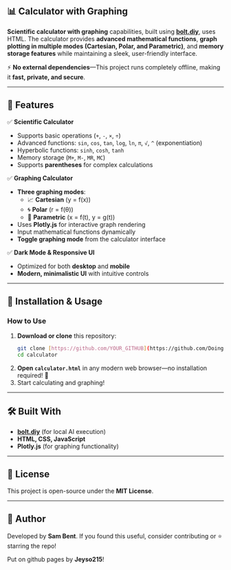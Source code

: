 
## 📊 Calculator with Graphing

**Scientific calculator with graphing** capabilities, built using **[bolt.diy](https://github.com/stackblitz-labs/bolt.diy)**, uses HTML. The calculator provides **advanced mathematical functions**, **graph plotting in multiple modes (Cartesian, Polar, and Parametric)**, and **memory storage features** while maintaining a sleek, user-friendly interface.


⚡ **No external dependencies**—This project runs completely offline, making it **fast, private, and secure**.

---

## 🚀 Features

✅ **Scientific Calculator**  
- Supports basic operations (`+`, `-`, `×`, `÷`)  
- Advanced functions: `sin`, `cos`, `tan`, `log`, `ln`, `π`, `√`, `^` (exponentiation)  
- Hyperbolic functions: `sinh`, `cosh`, `tanh`  
- Memory storage (`M+`, `M-`, `MR`, `MC`)  
- Supports **parentheses** for complex calculations  

✅ **Graphing Calculator**  
- **Three graphing modes**:  
  - 📈 **Cartesian** (y = f(x))  
  - 🌀 **Polar** (r = f(θ))  
  - 🔄 **Parametric** (x = f(t), y = g(t))  
- Uses **Plotly.js** for interactive graph rendering  
- Input mathematical functions dynamically  
- **Toggle graphing mode** from the calculator interface  

✅ **Dark Mode & Responsive UI**  
- Optimized for both **desktop** and **mobile**  
- **Modern, minimalistic UI** with intuitive controls  

---

## 📌 Installation & Usage

### **How to Use**
1. **Download or clone** this repository:
   ```bash
   git clone [https://github.com/YOUR_GITHUB](https://github.com/DoingFedTime/htmlCalculator/htmlCalculator.git
   cd calculator
   ```
2. **Open `calculator.html`** in any modern web browser—no installation required! 🚀  
3. Start calculating and graphing!

---

## 🛠 Built With
- **[bolt.diy](https://github.com/stackblitz-labs/bolt.diy)** (for local AI execution)
- **HTML, CSS, JavaScript**
- **Plotly.js** (for graphing functionality)

---

## 📜 License
This project is open-source under the **MIT License**.

---

## 👤 Author
Developed by **Sam Bent**. If you found this useful, consider contributing or ⭐ starring the repo!

Put on github pages by **Jeyso215**!
